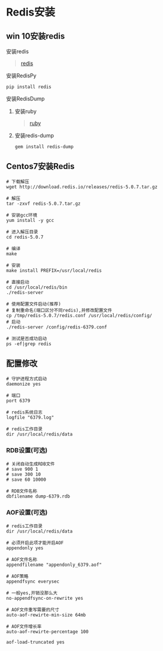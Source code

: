 # Redis安装

## win 10安装redis

安装redis
> [redis](https://github.com/MicrosoftArchive/redis/releases)

安装RedisPy

```shell
pip install redis
```

安装RedisDump

1. 安装ruby
    > [ruby](http://www.ruby-lang.org/zh_cn/documentation/installation/)
2. 安装redis-dump

    ```shell
    gem install redis-dump
    ```

## Centos7安装Redis

```shell
# 下载解压
wget http://download.redis.io/releases/redis-5.0.7.tar.gz

# 解压
tar -zxvf redis-5.0.7.tar.gz

# 安装gcc环境
yum install -y gcc

# 进入解压目录
cd redis-5.0.7

# 编译
make

# 安装
make install PREFIX=/usr/local/redis

# 直接启动
cd /usr/local/redis/bin
./redis-server

# 使用配置文件启动(推荐)
# 复制重命名(端口区分不同redis),并修改配置文件
cp /tmp/redis-5.0.7/redis.conf /usr/local/redis/config/
# 启动
./redis-server /config/redis-6379.conf

# 测试是否成功启动
ps -ef|grep redis
```

## 配置修改

```shell
# 守护进程方式启动
daemonize yes

# 端口
port 6379

# redis系统日志
logfile "6379.log"

# redis工作目录
dir /usr/local/redis/data
```

### RDB设置(可选)

```shell
# 关闭自动生成RDB文件
# save 900 1
# save 300 10
# save 60 10000

# RDB文件名称
dbfilename dump-6379.rdb
```

### AOF设置(可选)

```shell
# redis工作目录
dir /usr/local/redis/data

# 必须开启此项才能开启AOF
appendonly yes

# AOF文件名称
appendfilename "appendonly_6379.aof"

# AOF策略
appendfsync everysec

# 一般yes,开销没那么大
no-appendfsync-on-rewrite yes

# AOF文件重写需要的尺寸
auto-aof-rewirte-min-size 64mb

# AOF文件增长率
auto-aof-rewirte-percentage 100

aof-load-truncated yes
```
